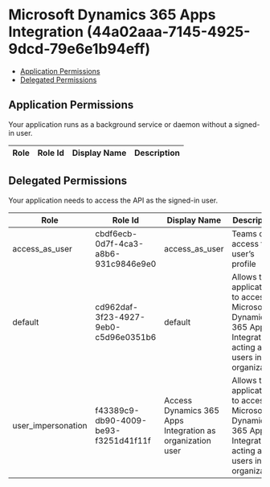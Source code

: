 # Microsoft Dynamics 365 Apps Integration (44a02aaa-7145-4925-9dcd-79e6e1b94eff)
- [Application Permissions](#application-permissions)
- [Delegated Permissions](#delegated-permissions)

## Application Permissions
Your application runs as a background service or daemon without a signed-in user.

| Role | Role Id | Display Name | Description |
|---|---|---|---|

## Delegated Permissions
Your application needs to access the API as the signed-in user. 

| Role | Role Id | Display Name | Description |
|---|---|---|---|
| access_as_user | cbdf6ecb-0d7f-4ca3-a8b6-931c9846e9e0 | access_as_user | Teams can access the user’s profile |
| default | cd962daf-3f23-4927-9eb0-c5d96e0351b6 | default | Allows the application to access Microsoft Dynamics 365 Apps Integration acting as users in the organization |
| user_impersonation | f43389c9-db90-4009-be93-f3251d41f11f | Access Dynamics 365 Apps Integration as organization user | Allows the application to access Microsoft Dynamics 365 Apps Integration acting as users in the organization |

